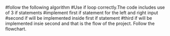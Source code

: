 #follow the following algorithm
#Use if loop correctly.The code includes use of 3 if statements
#implement first if statement for the left and right input
#second if will be implemented inside first if statement
#third if will be implemented insie second
and that is the flow of the project.
Follow the flowchart.
